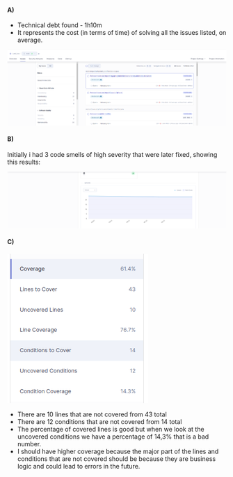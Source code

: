 #### A)

- Technical debt found - 1h10m 
- It represents the cost (in terms of time) of solving all the issues listed, on average.

![Project Dashboard](images/Technichal_Debt.png)

#### B)
Initially i had 3 code smells of high severity that were later fixed, showing this results:

![Issues](images/codesmells.png)

#### C)

![Panel with Coverage](images/coverage.png)

- There are 10 lines that are not covered from 43 total
- There are 12 conditions that are not covered from 14 total
- The percentage of covered lines is good but when we look at the uncovered conditions we have a percentage of 14,3% that is a bad number.
- I should have higher coverage because the major part of the lines and conditions that are not covered should be because they are business logic and could lead to errors in the future.
